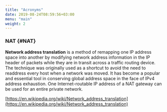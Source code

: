 ```yaml
---
title: "Acronyms"
date: 2019-08-24T08:59:56+03:00
menu: "main"
weight: 2
---
```


### NAT {#NAT}


**Network address translation** is a method of remapping one IP address space into another by modifying network address information in the IP header of packets while they are in transit across a traffic routing device. The technique was originally used as a shortcut to avoid the need to readdress every host when a network was moved. It has become a popular and essential tool in conserving global address space in the face of IPv4 address exhaustion. One Internet-routable IP address of a NAT gateway can be used for an entire private network.

[https://en.wikipedia.org/wiki/Network_address_translation](https://en.wikipedia.org/wiki/Network_address_translation)